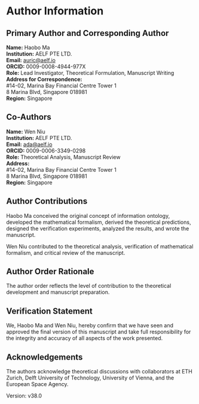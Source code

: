 # Author Information

## Primary Author and Corresponding Author

**Name:** Haobo Ma  
**Institution:** AELF PTE LTD.  
**Email:** auric@aelf.io  
**ORCID:** 0009-0008-4944-977X  
**Role:** Lead Investigator, Theoretical Formulation, Manuscript Writing  
**Address for Correspondence:**  
#14-02, Marina Bay Financial Centre Tower 1  
8 Marina Blvd, Singapore 018981  
**Region:** Singapore

## Co-Authors

**Name:** Wen Niu  
**Institution:** AELF PTE LTD.  
**Email:** ada@aelf.io  
**ORCID:** 0009-0006-3349-0298  
**Role:** Theoretical Analysis, Manuscript Review  
**Address:**  
#14-02, Marina Bay Financial Centre Tower 1  
8 Marina Blvd, Singapore 018981  
**Region:** Singapore

## Author Contributions

Haobo Ma conceived the original concept of information ontology, developed the mathematical formalism, derived the theoretical predictions, designed the verification experiments, analyzed the results, and wrote the manuscript.

Wen Niu contributed to the theoretical analysis, verification of mathematical formalism, and critical review of the manuscript.

## Author Order Rationale

The author order reflects the level of contribution to the theoretical development and manuscript preparation.

## Verification Statement

We, Haobo Ma and Wen Niu, hereby confirm that we have seen and approved the final version of this manuscript and take full responsibility for the integrity and accuracy of all aspects of the work presented.

## Acknowledgements

The authors acknowledge theoretical discussions with collaborators at ETH Zurich, Delft University of Technology, University of Vienna, and the European Space Agency.

Version: v38.0 